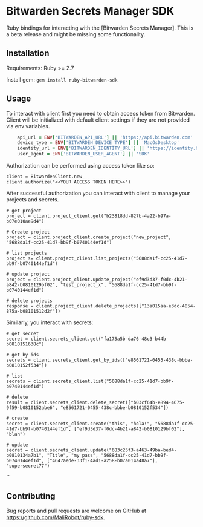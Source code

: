 # Bitwarden Secrets Manager SDK

Ruby bindings for interacting with the [Bitwarden Secrets Manager]. This is a beta release and might be missing some functionality.

## Installation

Requirements: Ruby >= 2.7

Install gem: `gem install ruby-bitwarden-sdk`


## Usage

To interact with client first you need to obtain access token from Bitwarden.
Client will be initialized with default client settings if they are not provided
via env variables.

```ruby
    api_url = ENV['BITWARDEN_API_URL'] || 'https://api.bitwarden.com'
    device_type = ENV['BITWARDEN_DEVICE_TYPE'] || 'MacOsDesktop'
    identity_url = ENV['BITWARDEN_IDENTITY_URL'] || 'https://identity.bitwarden.com'
    user_agent = ENV['BITWARDEN_USER_AGENT'] || 'SDK'
```

Authorization can be performed using access token like so:
```angular2html
client = BitwardenClient.new
client.authorize("<<YOUR ACCESS TOKEN HERE>>")
```

After successful authorization you can interact with client to manage your projects and secrets.
```angular2html
# get project
project = client.project_client.get("b23818dd-827b-4a22-b97a-b07e010ae9d4")

# Create project
project = client.project_client.create_project("new_project", "5688da1f-cc25-41d7-bb9f-b0740144ef1d")

# list projects
project s= client.project_client.list_projects("5688da1f-cc25-41d7-bb9f-b0740144ef1d")

# update project
project = client.project_client.update_project("ef9d3d37-f0dc-4b21-a842-b0810129bf02", "test_project_x", "5688da1f-cc25-41d7-bb9f-b0740144ef1d")

# delete projects
response = client.project_client.delete_projects(["13a015aa-e3dc-4854-875a-b08101512d2f"])
```

Similarly, you interact with secrets:
```angular2html
# get secret
secret = client.secrets_client.get("fa175a5b-da76-48c3-b44b-b0810151638c")

# get by ids
secrets = client.secrets_client.get_by_ids(["e8561721-0455-438c-bbbe-b0810152f534"])

# list
secrets = client.secrets_client.list("5688da1f-cc25-41d7-bb9f-b0740144ef1d")

# delete
result = client.secrets_client.delete_secret(["b03cf64b-e894-4675-9f59-b0810152abe6", "e8561721-0455-438c-bbbe-b0810152f534"])

# create
secret = client.secrets_client.create("this", "hola!", "5688da1f-cc25-41d7-bb9f-b0740144ef1d", ["ef9d3d37-f0dc-4b21-a842-b0810129bf02"], "blah")

# update
secret = client.secrets_client.update("683c25f3-a463-49ba-bed4-b0810134a7b1", "Title", "my pass", "5688da1f-cc25-41d7-bb9f-b0740144ef1d", ["4647aede-33f1-4ad1-a258-b07a014a48a7"], "supersecret77")
```


``

## Contributing

Bug reports and pull requests are welcome on GitHub at https://github.com/MaliRobot/ruby-sdk.
